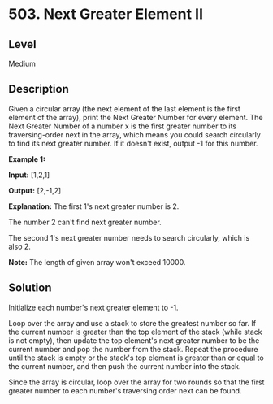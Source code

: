 # 503. Next Greater Element II
## Level
Medium

## Description
Given a circular array (the next element of the last element is the first element of the array), print the Next Greater Number for every element. The Next Greater Number of a number x is the first greater number to its traversing-order next in the array, which means you could search circularly to find its next greater number. If it doesn't exist, output -1 for this number.

**Example 1:**

**Input:** [1,2,1]

**Output:** [2,-1,2]

**Explanation:** The first 1's next greater number is 2.

The number 2 can't find next greater number.

The second 1's next greater number needs to search circularly, which is also 2.

**Note:** The length of given array won't exceed 10000.

## Solution
Initialize each number's next greater element to -1.

Loop over the array and use a stack to store the greatest number so far. If the current number is greater than the top element of the stack (while stack is not empty), then update the top element's next greater number to be the current number and pop the number from the stack. Repeat the procedure until the stack is empty or the stack's top element is greater than or equal to the current number, and then push the current number into the stack.

Since the array is circular, loop over the array for two rounds so that the first greater number to each number's traversing order next can be found.
